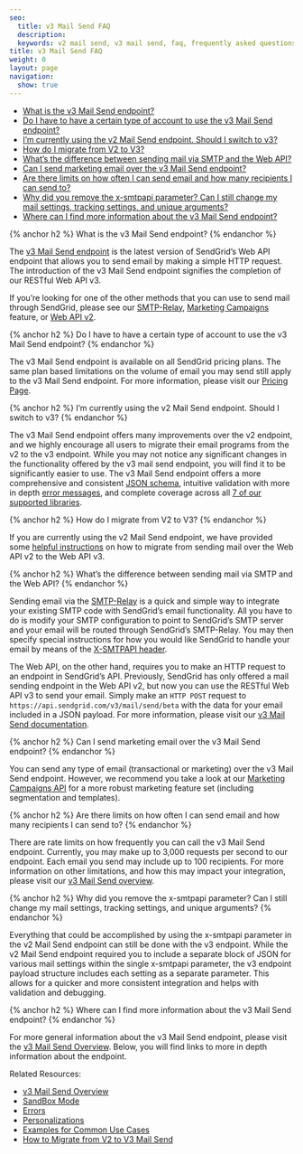 ```yaml
---
seo:
  title: v3 Mail Send FAQ
  description:
  keywords: v2 mail send, v3 mail send, faq, frequently asked questions
title: v3 Mail Send FAQ
weight: 0
layout: page
navigation:
  show: true
---
```


* [What is the v3 Mail Send endpoint?](#-What-is-the-v3-Mail-Send-endpoint)
* [Do I have to have a certain type of account to use the v3 Mail Send endpoint?](#-Do-I-have-to-have-a-certain-type-of-account-to-use-the-v3-Mail-Send-endpoint)
* [I’m currently using the v2 Mail Send endpoint. Should I switch to v3?](#-Im-currently-using-the-v2-Mail-Send-endpoint-Should-I-switch-to-v3)
* [How do I migrate from V2 to V3?](#-How-do-I-migrate-from-V2-to-V3)
* [What’s the difference between sending mail via SMTP and the Web API?](#-Whats-the-difference-between-sending-mail-via-SMTP-and-the-Web-API)
* [Can I send marketing email over the v3 Mail Send endpoint?](#-Can-I-send-marketing-email-over-the-v3-Mail-Send-endpoint)
* [Are there limits on how often I can send email and how many recipients I can send to?](#-Are-there-limits-on-how-often-I-can-send-email-and-how-many-recipients-I-can-send-to)
* [Why did you remove the x-smtpapi parameter? Can I still change my mail settings, tracking settings, and unique arguments?](#-Why-did-you-remove-the-xsmtpapi-parameter-Can-I-still-change-my-mail-settings-tracking-settings-and-unique-arguments)
* [Where can I find more information about the v3 Mail Send endpoint?](#-Where-can-I-find-more-information-about-the-v3-Mail-Send-endpoint)

{% anchor h2 %}
What is the v3 Mail Send endpoint?
{% endanchor %}

The [v3 Mail Send endpoint]({{root_url}}/API_Reference/Web_API_v3/Mail/index.html) is the latest version of SendGrid’s Web API endpoint that allows you to send email by making a simple HTTP request. The introduction of the v3 Mail Send endpoint signifies the completion of our RESTful Web API v3.

If you’re looking for one of the other methods that you can use to send mail through SendGrid, please see our [SMTP-Relay](https://sendgrid.com/docs/Integrate/index.html#-SMTP-Relay), [Marketing Campaigns](https://sendgrid.com/docs/User_Guide/Marketing_Campaigns/index.html) feature, or [Web API v2](https://sendgrid.com/docs/API_Reference/Web_API/mail.html).

{% anchor h2 %}
Do I have to have a certain type of account to use the v3 Mail Send endpoint?
{% endanchor %}

The v3 Mail Send endpoint is available on all SendGrid pricing plans. The same plan based limitations on the volume of email you may send still apply to the v3 Mail Send endpoint. For more information, please visit our [Pricing Page](https://sendgrid.com/pricing).

{% anchor h2 %}
I’m currently using the v2 Mail Send endpoint. Should I switch to v3?
{% endanchor %}

The v3 Mail Send endpoint offers many improvements over the v2 endpoint, and we highly encourage all users to migrate their email programs from the v2 to the v3 endpoint. While you may not notice any significant changes in the functionality offered by the v3 mail send endpoint, you will find it to be significantly easier to use. The v3 Mail Send endpoint offers a more comprehensive and consistent [JSON schema]({{root_url}}/API_Reference/Web_API_v3/Mail/index.html#-Request-Body-Parameters), intuitive validation with more in depth [error messages]({{root_url}}/API_Reference/Web_API_v3/Mail/errors.html), and complete coverage across all [7 of our supported libraries]({{root_url}}/Integrate/libraries.html).

{% anchor h2 %}
How do I migrate from V2 to V3?
{% endanchor %}

If you are currently using the v2 Mail Send endpoint, we have provided some [helpful instructions]({{root_url}}/Classroom/Send/v3_Mail_Send/how_to_migrate_from_v2_to_v3_mail_send.html) on how to migrate from sending mail over the Web API v2 to the Web API v3.

{% anchor h2 %}
What’s the difference between sending mail via SMTP and the Web API?
{% endanchor %}

Sending email via the [SMTP-Relay]({{root_url}}/Integrate/index.html#-SMTP-Relay) is a quick and simple way to integrate your existing SMTP code with SendGrid’s email functionality. All you have to do is modify your SMTP configuration to point to SendGrid’s SMTP server and your email will be routed through SendGrid’s SMTP-Relay. You may then specify special instructions for how you would like SendGrid to handle your email by means of the [X-SMTPAPI header]({{root_url}}/API_Reference/SMTP_API/index.html).

The Web API, on the other hand, requires you to make an HTTP request to an endpoint in SendGrid’s API. Previously, SendGrid has only offered a mail sending endpoint in the Web API v2, but now you can use the RESTful Web API v3 to send your email. Simply make an `HTTP POST` request to `https://api.sendgrid.com/v3/mail/send/beta` with the data for your email included in a JSON payload. For more information, please visit our [v3 Mail Send documentation]({{root_url}}/API_Reference/Web_API_v3/Mail/index.html).

{% anchor h2 %}
Can I send marketing email over the v3 Mail Send endpoint?
{% endanchor %}

You can send any type of email (transactional or marketing) over the v3 Mail Send endpoint. However, we recommend you take a look at our [Marketing Campaigns API](https://sendgrid.com/docs/API_Reference/Web_API_v3/Marketing_Campaigns/index.html) for a more robust marketing feature set (including segmentation and templates).

{% anchor h2 %}
Are there limits on how often I can send email and how many recipients I can send to?
{% endanchor %}

There are rate limits on how frequently you can call the v3 Mail Send endpoint. Currently, you may make up to 3,000 requests per second to our endpoint. Each email you send may include up to 100 recipients. For more information on other limitations, and how this may impact your integration, please visit our [v3 Mail Send overview]({{root_url}}/API_Reference/Web_API_v3/Mail/index.html).

{% anchor h2 %}
Why did you remove the x-smtpapi parameter? Can I still change my mail settings, tracking settings, and unique arguments?
{% endanchor %}

Everything that could be accomplished by using the x-smtpapi parameter in the v2 Mail Send endpoint can still be done with the v3 endpoint. While the v2 Mail Send endpoint required you to include a separate block of JSON for various mail settings within the single x-smtpapi parameter, the v3 endpoint payload structure includes each setting as a separate parameter. This allows for a quicker and more consistent integration and helps with validation and debugging.

{% anchor h2 %}
Where can I find more information about the v3 Mail Send endpoint?
{% endanchor %}

For more general information about the v3 Mail Send endpoint, please visit the [v3 Mail Send Overview]({{root_url}}/API_Reference/Web_API_v3/Mail/index.html). Below, you will find links to more in depth information about the endpoint.

Related Resources:

* [v3 Mail Send Overview]({{root_url}}/API_Reference/Web_API_v3/Mail/index.html)
* [SandBox Mode]({{root_url}}/Classroom/Send/v3_Mail_Send/sandbox_mode.html)
* [Errors]({{root_url}}/API_Reference/Web_API_v3/Mail/errors.html)
* [Personalizations]({{root_url}}/Classroom/Send/v3_Mail_Send/personalizations.html)
* [Examples for Common Use Cases]({{root_url}}/Classroom/Send/v3_Mail_Send/curl_examples.html)
* [How to Migrate from V2 to V3 Mail Send]({{root_url}}/Classroom/Send/v3_Mail_Send/how_to_migrate_from_v2_to_v3_mail_send.html)
